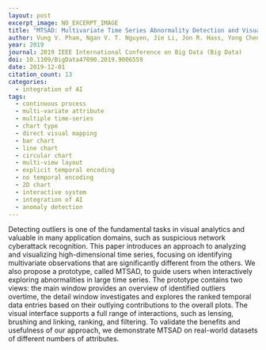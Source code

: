 ```yaml
---
layout: post
excerpt_image: NO_EXCERPT_IMAGE
title: "MTSAD: Multivariate Time Series Abnormality Detection and Visualization"
author: Vung V. Pham, Ngan V. T. Nguyen, Jie Li, Jon R. Hass, Yong Chen & Tommy Dang
year: 2019
journal: 2019 IEEE International Conference on Big Data (Big Data)
doi: 10.1109/BigData47090.2019.9006559
date: 2019-12-01
citation_count: 13
categories:
  - integration of AI
tags:
  - continuous process
  - multi-variate attribute
  - multiple time-series
  - chart type
  - direct visual mapping
  - bar chart
  - line chart
  - circular chart
  - multi-view layout
  - explicit temporal encoding
  - no temporal encoding
  - 2D chart
  - interactive system
  - integration of AI
  - anomaly detection
---
```

Detecting outliers is one of the fundamental tasks in visual analytics and valuable in many application domains, such as suspicious network cyberattack recognition. This paper introduces an approach to analyzing and visualizing high-dimensional time series, focusing on identifying multivariate observations that are significantly different from the others. We also propose a prototype, called MTSAD, to guide users when interactively exploring abnormalities in large time series. The prototype contains two views: the main window provides an overview of identified outliers overtime, the detail window investigates and explores the ranked temporal data entries based on their outlying contributions to the overall plots. The visual interface supports a full range of interactions, such as lensing, brushing and linking, ranking, and filtering. To validate the benefits and usefulness of our approach, we demonstrate MTSAD on real-world datasets of different numbers of attributes.
